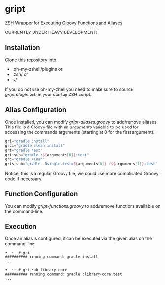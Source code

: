 gript
=====

ZSH Wrapper for Executing Groovy Functions and Aliases

CURRENTLY UNDER HEAVY DEVELOPMENT!

Installation
----

Clone this repository into

* .oh-my-zshell/plugins or
* .zsh/ or
* ~/

If you do not use oh-my-zhell you need to make sure to source *gript.plugin.zsh* in your startup ZSH script.

Alias Configuration
----

Once installed, you can modify *gript-aliases.groovy* to add/remove aliases. This file is a Groovy file with an *arguments*
variable to be used for accessing the commands arguments (starting at 0 for the first argument).

```groovy
gri="gradle install"
grci="gradle clean install"
grt="gradle test"
grt_sub="gradle :${arguments[0]}:test"
grc="gradle clean"
grts_sub="gradle -Dsingle.test=${arguments[0]} :${arguments[1]}:test" 
```

Notice, this is a regular Groovy file, we could use more complicated Groovy code if necessary.

Function Configuration
----

You can modify *gript-functions.groovy* to add/remove functions available on the command-line.

Execution
----

Once an alias is configured, it can be executed via the given alias on the command-line:

```
➜  ~  # gri
########## running command: gradle install
...
```

```
➜  ~  # grt_sub library-core
########## running command: gradle :library-core:test
...
```

